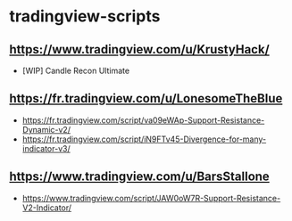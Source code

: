 # tradingview-scripts

## https://www.tradingview.com/u/KrustyHack/

* [WIP] Candle Recon Ultimate

## https://fr.tradingview.com/u/LonesomeTheBlue

* https://fr.tradingview.com/script/va09eWAp-Support-Resistance-Dynamic-v2/
* https://fr.tradingview.com/script/iN9FTv45-Divergence-for-many-indicator-v3/

## https://www.tradingview.com/u/BarsStallone

* https://www.tradingview.com/script/JAW0oW7R-Support-Resistance-V2-Indicator/
